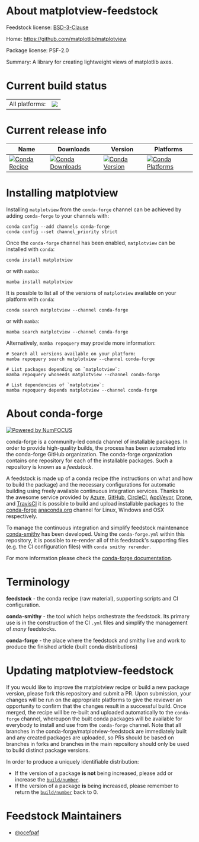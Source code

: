About matplotview-feedstock
===========================

Feedstock license: [BSD-3-Clause](https://github.com/conda-forge/matplotview-feedstock/blob/main/LICENSE.txt)

Home: https://github.com/matplotlib/matplotview

Package license: PSF-2.0

Summary: A library for creating lightweight views of matplotlib axes.

Current build status
====================


<table><tr><td>All platforms:</td>
    <td>
      <a href="https://dev.azure.com/conda-forge/feedstock-builds/_build/latest?definitionId=17407&branchName=main">
        <img src="https://dev.azure.com/conda-forge/feedstock-builds/_apis/build/status/matplotview-feedstock?branchName=main">
      </a>
    </td>
  </tr>
</table>

Current release info
====================

| Name | Downloads | Version | Platforms |
| --- | --- | --- | --- |
| [![Conda Recipe](https://img.shields.io/badge/recipe-matplotview-green.svg)](https://anaconda.org/conda-forge/matplotview) | [![Conda Downloads](https://img.shields.io/conda/dn/conda-forge/matplotview.svg)](https://anaconda.org/conda-forge/matplotview) | [![Conda Version](https://img.shields.io/conda/vn/conda-forge/matplotview.svg)](https://anaconda.org/conda-forge/matplotview) | [![Conda Platforms](https://img.shields.io/conda/pn/conda-forge/matplotview.svg)](https://anaconda.org/conda-forge/matplotview) |

Installing matplotview
======================

Installing `matplotview` from the `conda-forge` channel can be achieved by adding `conda-forge` to your channels with:

```
conda config --add channels conda-forge
conda config --set channel_priority strict
```

Once the `conda-forge` channel has been enabled, `matplotview` can be installed with `conda`:

```
conda install matplotview
```

or with `mamba`:

```
mamba install matplotview
```

It is possible to list all of the versions of `matplotview` available on your platform with `conda`:

```
conda search matplotview --channel conda-forge
```

or with `mamba`:

```
mamba search matplotview --channel conda-forge
```

Alternatively, `mamba repoquery` may provide more information:

```
# Search all versions available on your platform:
mamba repoquery search matplotview --channel conda-forge

# List packages depending on `matplotview`:
mamba repoquery whoneeds matplotview --channel conda-forge

# List dependencies of `matplotview`:
mamba repoquery depends matplotview --channel conda-forge
```


About conda-forge
=================

[![Powered by
NumFOCUS](https://img.shields.io/badge/powered%20by-NumFOCUS-orange.svg?style=flat&colorA=E1523D&colorB=007D8A)](https://numfocus.org)

conda-forge is a community-led conda channel of installable packages.
In order to provide high-quality builds, the process has been automated into the
conda-forge GitHub organization. The conda-forge organization contains one repository
for each of the installable packages. Such a repository is known as a *feedstock*.

A feedstock is made up of a conda recipe (the instructions on what and how to build
the package) and the necessary configurations for automatic building using freely
available continuous integration services. Thanks to the awesome service provided by
[Azure](https://azure.microsoft.com/en-us/services/devops/), [GitHub](https://github.com/),
[CircleCI](https://circleci.com/), [AppVeyor](https://www.appveyor.com/),
[Drone](https://cloud.drone.io/welcome), and [TravisCI](https://travis-ci.com/)
it is possible to build and upload installable packages to the
[conda-forge](https://anaconda.org/conda-forge) [anaconda.org](https://anaconda.org/)
channel for Linux, Windows and OSX respectively.

To manage the continuous integration and simplify feedstock maintenance
[conda-smithy](https://github.com/conda-forge/conda-smithy) has been developed.
Using the ``conda-forge.yml`` within this repository, it is possible to re-render all of
this feedstock's supporting files (e.g. the CI configuration files) with ``conda smithy rerender``.

For more information please check the [conda-forge documentation](https://conda-forge.org/docs/).

Terminology
===========

**feedstock** - the conda recipe (raw material), supporting scripts and CI configuration.

**conda-smithy** - the tool which helps orchestrate the feedstock.
                   Its primary use is in the construction of the CI ``.yml`` files
                   and simplify the management of *many* feedstocks.

**conda-forge** - the place where the feedstock and smithy live and work to
                  produce the finished article (built conda distributions)


Updating matplotview-feedstock
==============================

If you would like to improve the matplotview recipe or build a new
package version, please fork this repository and submit a PR. Upon submission,
your changes will be run on the appropriate platforms to give the reviewer an
opportunity to confirm that the changes result in a successful build. Once
merged, the recipe will be re-built and uploaded automatically to the
`conda-forge` channel, whereupon the built conda packages will be available for
everybody to install and use from the `conda-forge` channel.
Note that all branches in the conda-forge/matplotview-feedstock are
immediately built and any created packages are uploaded, so PRs should be based
on branches in forks and branches in the main repository should only be used to
build distinct package versions.

In order to produce a uniquely identifiable distribution:
 * If the version of a package **is not** being increased, please add or increase
   the [``build/number``](https://docs.conda.io/projects/conda-build/en/latest/resources/define-metadata.html#build-number-and-string).
 * If the version of a package **is** being increased, please remember to return
   the [``build/number``](https://docs.conda.io/projects/conda-build/en/latest/resources/define-metadata.html#build-number-and-string)
   back to 0.

Feedstock Maintainers
=====================

* [@ocefpaf](https://github.com/ocefpaf/)

